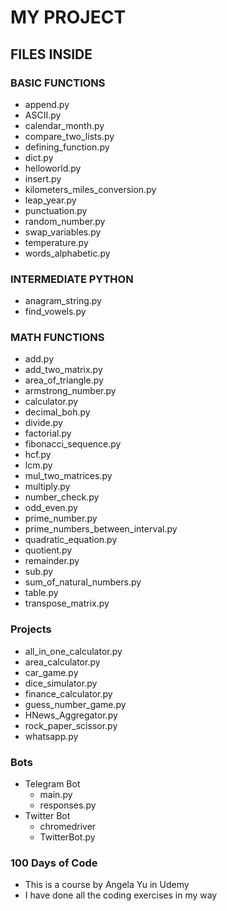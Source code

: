 # MY PROJECT

## FILES INSIDE
### BASIC FUNCTIONS
- append.py
- ASCII.py
- calendar_month.py
- compare_two_lists.py
- defining_function.py
- dict.py
- helloworld.py
- insert.py
- kilometers_miles_conversion.py
- leap_year.py
- punctuation.py
- random_number.py
- swap_variables.py
- temperature.py
- words_alphabetic.py

### INTERMEDIATE PYTHON
- anagram_string.py
- find_vowels.py

### MATH FUNCTIONS
- add.py
- add_two_matrix.py
- area_of_triangle.py
- armstrong_number.py
- calculator.py
- decimal_boh.py
- divide.py
- factorial.py
- fibonacci_sequence.py
- hcf.py
- lcm.py
- mul_two_matrices.py
- multiply.py
- number_check.py
- odd_even.py
- prime_number.py
- prime_numbers_between_interval.py
- quadratic_equation.py
- quotient.py
- remainder.py
- sub.py
- sum_of_natural_numbers.py
- table.py
- transpose_matrix.py

### Projects
- all_in_one_calculator.py
- area_calculator.py
- car_game.py
- dice_simulator.py
- finance_calculator.py
- guess_number_game.py
- HNews_Aggregator.py
- rock_paper_scissor.py
- whatsapp.py
### Bots
- Telegram Bot
    - main.py
    - responses.py
- Twitter Bot
    - chromedriver
    - TwitterBot.py

### 100 Days of Code
- This is a course by Angela Yu in Udemy
- I have done all the coding exercises in my way